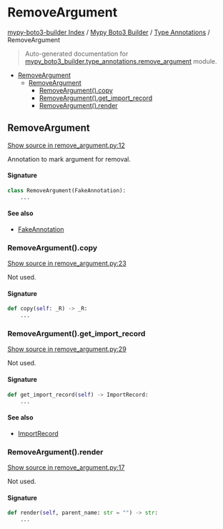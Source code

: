 # RemoveArgument

[mypy-boto3-builder Index](../../README.md#mypy-boto3-builder-index) /
[Mypy Boto3 Builder](../index.md#mypy-boto3-builder) /
[Type Annotations](./index.md#type-annotations) /
RemoveArgument

> Auto-generated documentation for [mypy_boto3_builder.type_annotations.remove_argument](https://github.com/youtype/mypy_boto3_builder/blob/main/mypy_boto3_builder/type_annotations/remove_argument.py) module.

- [RemoveArgument](#removeargument)
  - [RemoveArgument](#removeargument-1)
    - [RemoveArgument().copy](#removeargument()copy)
    - [RemoveArgument().get_import_record](#removeargument()get_import_record)
    - [RemoveArgument().render](#removeargument()render)

## RemoveArgument

[Show source in remove_argument.py:12](https://github.com/youtype/mypy_boto3_builder/blob/main/mypy_boto3_builder/type_annotations/remove_argument.py#L12)

Annotation to mark argument for removal.

#### Signature

```python
class RemoveArgument(FakeAnnotation):
    ...
```

#### See also

- [FakeAnnotation](./fake_annotation.md#fakeannotation)

### RemoveArgument().copy

[Show source in remove_argument.py:23](https://github.com/youtype/mypy_boto3_builder/blob/main/mypy_boto3_builder/type_annotations/remove_argument.py#L23)

Not used.

#### Signature

```python
def copy(self: _R) -> _R:
    ...
```

### RemoveArgument().get_import_record

[Show source in remove_argument.py:29](https://github.com/youtype/mypy_boto3_builder/blob/main/mypy_boto3_builder/type_annotations/remove_argument.py#L29)

Not used.

#### Signature

```python
def get_import_record(self) -> ImportRecord:
    ...
```

#### See also

- [ImportRecord](../import_helpers/import_record.md#importrecord)

### RemoveArgument().render

[Show source in remove_argument.py:17](https://github.com/youtype/mypy_boto3_builder/blob/main/mypy_boto3_builder/type_annotations/remove_argument.py#L17)

Not used.

#### Signature

```python
def render(self, parent_name: str = "") -> str:
    ...
```


